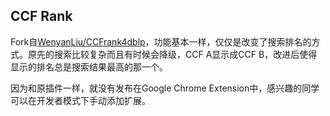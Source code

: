 ## CCF Rank
Fork自[WenyanLiu/CCFrank4dblp](https://github.com/WenyanLiu/CCFrank4dblp.git)，功能基本一样，仅仅是改变了搜索排名的方式。原先的搜索比较复杂而且有时候会降级，CCF A显示成CCF B，改进后使得显示的排名总是搜索结果最高的那一个。

因为和原插件一样，就没有发布在Google Chrome Extension中，感兴趣的同学可以在开发者模式下手动添加扩展。

